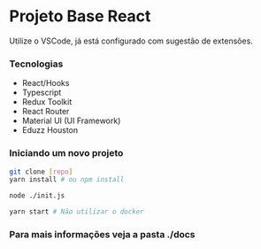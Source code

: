 Projeto Base React
==================

Utilize o VSCode, já está configurado com sugestão de extensões.

### Tecnologias

* React/Hooks
* Typescript
* Redux Toolkit
* React Router
* Material UI (UI Framework)
* Eduzz Houston

### Iniciando um novo projeto

```bash
git clone [repo]
yarn install # ou npm install

node ./init.js

yarn start # Não utilizar o docker
```

### Para mais informações veja a pasta ./docs